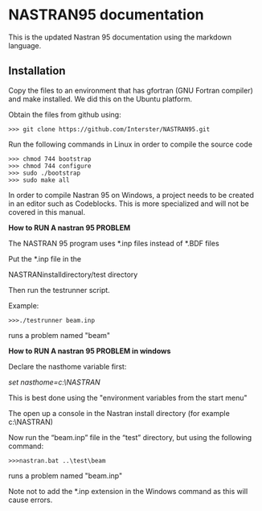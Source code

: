 # NASTRAN95 documentation

This is the updated Nastran 95 documentation using the markdown language.

## Installation

Copy the files to an environment that has gfortran (GNU Fortran compiler) and make installed. We did this on the Ubuntu platform.

Obtain the files from github using:

```shell
>>> git clone https://github.com/Interster/NASTRAN95.git
```

Run the following commands in Linux in order to compile the source code

```shell
>>> chmod 744 bootstrap
>>> chmod 744 configure
>>> sudo ./bootstrap
>>> sudo make all
```



In order to compile Nastran 95 on Windows, a project needs to be created in an editor such as Codeblocks.  This is more specialized and will not be covered in this manual.



**How to RUN A nastran 95 PROBLEM**

The NASTRAN 95 program uses *.inp files instead of *.BDF files 

Put the *.inp file in the 

NASTRANinstalldirectory/test directory

Then run the testrunner script.

Example:

```shell
>>>./testrunner beam.inp 
```



runs a problem named "beam" 

**How to RUN A nastran 95 PROBLEM in windows**

Declare the nasthome variable first:

*set nasthome=c:\NASTRAN* 

This is best done using the "environment variables from the start menu"

The open up a console in the Nastran install directory (for example c:\NASTRAN)

Now run the “beam.inp” file in the “test” directory, but using the following command:

```shell
>>>nastran.bat ..\test\beam 
```

 runs a problem named "beam.inp"

Note not to add the *.inp extension in the Windows command as this will cause errors.